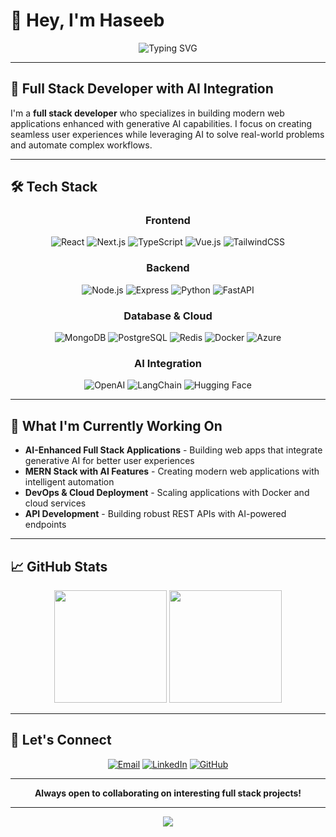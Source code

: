 # 👋 Hey, I'm Haseeb

<div align="center">

![Typing SVG](https://readme-typing-svg.herokuapp.com?font=Fira+Code&weight=600&size=28&duration=3000&pause=1000&color=00D9FF&center=true&vCenter=true&width=600&height=80&lines=Full+Stack+Developer;AI-Enhanced+Web+Solutions)

</div>

---

## 🚀 **Full Stack Developer with AI Integration**

I'm a **full stack developer** who specializes in building modern web applications enhanced with generative AI capabilities. I focus on creating seamless user experiences while leveraging AI to solve real-world problems and automate complex workflows.

---

## 🛠️ **Tech Stack**

<div align="center">

### **Frontend**
![React](https://img.shields.io/badge/React-61DAFB?style=for-the-badge&logo=react&logoColor=black)
![Next.js](https://img.shields.io/badge/Next.js-000000?style=for-the-badge&logo=next.js&logoColor=white)
![TypeScript](https://img.shields.io/badge/TypeScript-007ACC?style=for-the-badge&logo=typescript&logoColor=white)
![Vue.js](https://img.shields.io/badge/Vue.js-4FC08D?style=for-the-badge&logo=vue.js&logoColor=white)
![TailwindCSS](https://img.shields.io/badge/Tailwind-38B2AC?style=for-the-badge&logo=tailwind-css&logoColor=white)

### **Backend**
![Node.js](https://img.shields.io/badge/Node.js-339933?style=for-the-badge&logo=node.js&logoColor=white)
![Express](https://img.shields.io/badge/Express-000000?style=for-the-badge&logo=express&logoColor=white)
![Python](https://img.shields.io/badge/Python-3776AB?style=for-the-badge&logo=python&logoColor=white)
![FastAPI](https://img.shields.io/badge/FastAPI-009688?style=for-the-badge&logo=fastapi&logoColor=white)

### **Database & Cloud**
![MongoDB](https://img.shields.io/badge/MongoDB-47A248?style=for-the-badge&logo=mongodb&logoColor=white)
![PostgreSQL](https://img.shields.io/badge/PostgreSQL-336791?style=for-the-badge&logo=postgresql&logoColor=white)
![Redis](https://img.shields.io/badge/Redis-DC382D?style=for-the-badge&logo=redis&logoColor=white)
![Docker](https://img.shields.io/badge/Docker-2496ED?style=for-the-badge&logo=docker&logoColor=white)
![Azure](https://img.shields.io/badge/Azure-0078D4?style=for-the-badge&logo=microsoft-azure&logoColor=white)

### **AI Integration**
![OpenAI](https://img.shields.io/badge/OpenAI-412991?style=for-the-badge&logo=openai&logoColor=white)
![LangChain](https://img.shields.io/badge/LangChain-000000?style=for-the-badge&logo=chainlink&logoColor=white)
![Hugging Face](https://img.shields.io/badge/🤗%20Hugging%20Face-FFD21E?style=for-the-badge&logoColor=black)

</div>

---

## 🌱 **What I'm Currently Working On**

- **AI-Enhanced Full Stack Applications** - Building web apps that integrate generative AI for better user experiences
- **MERN Stack with AI Features** - Creating modern web applications with intelligent automation
- **DevOps & Cloud Deployment** - Scaling applications with Docker and cloud services
- **API Development** - Building robust REST APIs with AI-powered endpoints

---

## 📈 **GitHub Stats**

<div align="center">
<img height="180em" src="https://github-readme-stats.vercel.app/api?username=haseeb475&show_icons=true&theme=tokyonight&include_all_commits=true&count_private=true"/>
<img height="180em" src="https://github-readme-stats.vercel.app/api/top-langs/?username=haseeb475&layout=compact&langs_count=7&theme=tokyonight"/>
</div>


---

## 🤝 **Let's Connect**

<div align="center">

[![Email](https://img.shields.io/badge/Email-D14836?style=for-the-badge&logo=gmail&logoColor=white)](mailto:haseeb277476@gmail.com)
[![LinkedIn](https://img.shields.io/badge/LinkedIn-0077B5?style=for-the-badge&logo=linkedin&logoColor=white)](https://www.linkedin.com/in/haseebramzan/)
[![GitHub](https://img.shields.io/badge/GitHub-100000?style=for-the-badge&logo=github&logoColor=white)](https://github.com/haseeb475)

</div>

---

<div align="center">

**Always open to collaborating on interesting full stack projects!**

</div>

---

<div align="center">
<img src="https://capsule-render.vercel.app/api?type=waving&color=gradient&height=100&section=footer"/>
</div>
